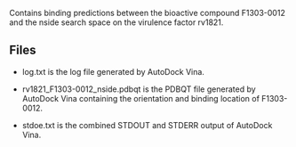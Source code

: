Contains binding predictions between the bioactive compound F1303-0012 and the nside search space on the virulence factor rv1821.

## Files

- log.txt is the log file generated by AutoDock Vina.

- rv1821_F1303-0012_nside.pdbqt is the PDBQT file generated by AutoDock Vina containing the orientation and binding location of F1303-0012.

- stdoe.txt is the combined STDOUT and STDERR output of AutoDock Vina.

